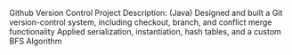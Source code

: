Github Version Control Project Description: (Java)
  Designed and built a Git version-control system, including checkout, branch, and conflict merge functionality
  Applied serialization, instantiation, hash tables, and a custom BFS Algorithm 
